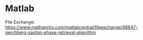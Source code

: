 # Matlab

File Exchange: https://www.mathworks.com/matlabcentral/fileexchange/68647-gerchberg-saxton-phase-retrieval-algorithm